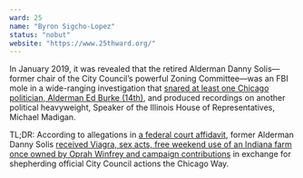 ```yaml
---
ward: 25
name: "Byron Sigcho-Lopez"
status: "nobut"
website: "https://www.25thward.org/"
---
```


In January 2019, it was revealed that the retired Alderman Danny Solis—former chair of the City Council’s powerful Zoning Committee—was an FBI mole in a wide-ranging investigation that [snared at least one Chicago politician, Alderman Ed Burke (14th)](https://news.wttw.com/2019/05/30/ald-ed-burke-indicted-federal-corruption-counts), and produced recordings on another political heavyweight, Speaker of the Illinois House of Representatives, Michael Madigan. 

TL;DR: According to allegations in [a federal court affidavit](https://www.scribd.com/document/401798954/Part-2-of-the-Ald-Danny-Solis-affidavit-investigation), former Alderman Danny Solis [received Viagra, sex acts, free weekend use of an Indiana farm once owned by Oprah Winfrey and campaign contributions](https://blockclubchicago.org/2019/01/29/viagra-massage-parlors-and-sex-acts-ald-solis-accused-of-abusing-power-in-fbi-investigation-sun-times-reports/) in exchange for shepherding official City Council actions the Chicago Way.